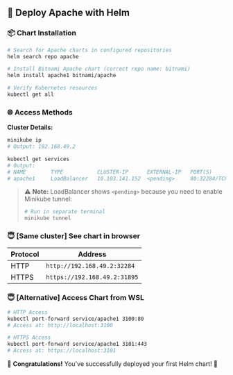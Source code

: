 ## 🚀 Deploy Apache with Helm

### 📦 Chart Installation
```bash
# Search for Apache charts in configured repositories
helm search repo apache

# Install Bitnami Apache chart (correct repo name: bitnami)
helm install apache1 bitnami/apache

# Verify Kubernetes resources
kubectl get all
```

### 🌐 Access Methods
**Cluster Details:**
```bash
minikube ip 
# Output: 192.168.49.2

kubectl get services
# Output:
# NAME        TYPE           CLUSTER-IP      EXTERNAL-IP   PORT(S)                      AGE
# apache1     LoadBalancer   10.103.141.152  <pending>     80:32284/TCP,443:31895/TCP   9m32s
```

> ⚠️ **Note:** LoadBalancer shows `<pending>` because you need to enable Minikube tunnel:
> ```bash
> # Run in separate terminal
> minikube tunnel
> ```

### 😇 [Same cluster] See chart in browser
| Protocol | Address                      | 
|----------|------------------------------|
| HTTP     | `http://192.168.49.2:32284`  |
| HTTPS    | `https://192.168.49.2:31895` |

### 😇 [Alternative] Access Chart from WSL
```bash
# HTTP Access
kubectl port-forward service/apache1 3100:80
# Access at: http://localhost:3100

# HTTPS Access 
kubectl port-forward service/apache1 3101:443
# Access at: https://localhost:3101
```

🎉 **Congratulations!** You've successfully deployed your first Helm chart! 🥳